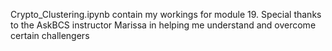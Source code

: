 Crypto_Clustering.ipynb contain my workings for module 19. Special thanks to the AskBCS instructor Marissa in helping me understand and overcome certain challengers
